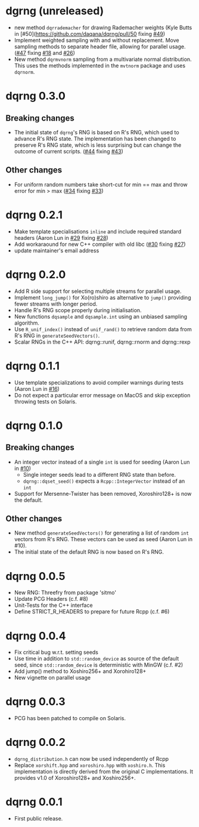 # dgrng (unreleased)

* new method `dqrrademacher` for drawing Rademacher weights (Kyle Butts in [#50](https://github.com/daqana/dqrng/pull/50 fixing [#49](https://github.com/daqana/dqrng/pull/49))
* Implement weighted sampling with and without replacement.
  Move sampling methods to separate header file, allowing for parallel usage.
  ([#47](https://github.com/daqana/dqrng/pull/47) fixing [#18](https://github.com/daqana/dqrng/issues/18) and [#26](https://github.com/daqana/dqrng/issues/26))
* New method `dqrmvnorm` sampling from a multivariate normal distribution.
  This uses the methods implemented in the `mvtnorm` package and uses `dqrnorm`.

# dqrng 0.3.0

## Breaking changes

* The initial state of `dqrng`'s RNG is based on R's RNG, which used to advance R's RNG state.
  The implementation has been changed to preserve R's RNG state, which is less surprising but
  can change the outcome of current scripts.
  ([#44](https://github.com/daqana/dqrng/pull/34) fixing [#43](https://github.com/daqana/dqrng/issues/33))

## Other changes

* For uniform random numbers take short-cut for min == max and throw error for min > max
  ([#34](https://github.com/daqana/dqrng/pull/34) fixing [#33](https://github.com/daqana/dqrng/issues/33))

# dqrng 0.2.1

* Make template specialisations `inline` and include required standard headers (Aaron Lun in [#29](https://github.com/daqana/dqrng/pull/29) fixing [#28](https://github.com/daqana/dqrng/issues/28))
* Add workaraound for new C++ compiler with old libc ([#30](https://github.com/daqana/dqrng/pull/30) fixing [#27](https://github.com/daqana/dqrng/issues/27))
* update maintainer's email address

# dqrng 0.2.0

* Add R side support for selecting multiple streams for parallel usage.
* Implement `long_jump()` for Xo(ro)shiro as alternative to `jump()`
  providing fewer streams with longer period.
* Handle R's RNG scope properly during initialisation.
* New functions `dqsample` and `dqsample.int` using an unbiased sampling
  algorithm.
* Use `R_unif_index()` instead of `unif_rand()` to retrieve random data
  from R's RNG in `generateSeedVectors()`.
* Scalar RNGs in the C++ API: dqrng::runif, dqrng::rnorm and dqrng::rexp

# dqrng 0.1.1

* Use template specializations to avoid compiler warnings during tests (Aaron Lun in [#16](https://github.com/daqana/dqrng/pull/16))
* Do not expect a particular error message on MacOS and skip exception throwing tests on Solaris.

# dqrng 0.1.0

## Breaking changes

* An integer vector instead of a single `int` is used for seeding (Aaron Lun in [#10](https://github.com/daqana/dqrng/pull/10))
  * Single integer seeds lead to a different RNG state than before.
  * `dqrng::dqset_seed()` expects a `Rcpp::IntegerVector` instead of an `int`
* Support for Mersenne-Twister has been removed, Xoroshiro128+ is now the default.

## Other changes

* New method `generateSeedVectors()` for generating a list of random `int`
  vectors from R's RNG. These vectors can be used as seed (Aaron Lun in #10).
* The initial state of the default RNG is now based on R's RNG.

# dqrng 0.0.5

* New RNG: Threefry from package 'sitmo'
* Update PCG Headers (c.f. #8)
* Unit-Tests for the C++ interface
* Define STRICT_R_HEADERS to prepare for future Rcpp (c.f. #6)

# dqrng 0.0.4

* Fix critical bug w.r.t. setting seeds
* Use time in addition to `std::random_device` as source of the default seed, since
  `std::random_device` is deterministic with MinGW (c.f. #2)
* Add jump() method to Xoshiro256+ and Xorohiro128+
* New vignette on parallel usage

# dqrng 0.0.3

* PCG has been patched to compile on Solaris.

# dqrng 0.0.2

* `dqrng_distribution.h` can now be used independently of Rcpp
* Replace `xorshift.hpp` and `xoroshiro.hpp` with `xoshiro.h`.
  This implementation is directly derived from the original C implementations.
  It provides v1.0 of Xoroshiro128+ and Xoshiro256+.

# dqrng 0.0.1

* First public release.
